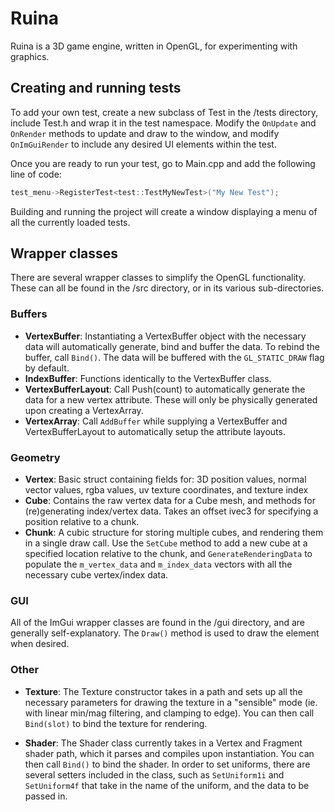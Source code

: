 # Ruina
Ruina is a 3D game engine, written in OpenGL, for experimenting with graphics.

## Creating and running tests

To add your own test, create a new subclass of Test in the /tests directory, include Test.h and wrap it in the test namespace. Modify the `OnUpdate` and `OnRender` methods to update and draw to the window, and modify `OnImGuiRender` to include any desired UI elements within the test.

Once you are ready to run your test, go to Main.cpp and add the following line of code:

```c++
test_menu->RegisterTest<test::TestMyNewTest>("My New Test");
```

Building and running the project will create a window displaying a menu of all the currently loaded tests.

## Wrapper classes

There are several wrapper classes to simplify the OpenGL functionality. These can all be found in the /src directory, or in its various sub-directories.

### Buffers

- **VertexBuffer**: Instantiating a VertexBuffer object with the necessary data will automatically generate, bind and buffer the data. To rebind the buffer, call `Bind()`. The data will be buffered with the `GL_STATIC_DRAW` flag by default.
- **IndexBuffer**: Functions identically to the VertexBuffer class.
- **VertexBufferLayout**: Call Push<T>(count) to automatically generate the data for a new vertex attribute. These will only be physically generated upon creating a VertexArray.
- **VertexArray**: Call `AddBuffer` while supplying a VertexBuffer and VertexBufferLayout to automatically setup the attribute layouts.

### Geometry

- **Vertex**: Basic struct containing fields for: 3D position values, normal vector values, rgba values, uv texture coordinates, and texture index
- **Cube**: Contains the raw vertex data for a Cube mesh, and methods for (re)generating index/vertex data. Takes an offset ivec3 for specifying a position relative to a chunk.
- **Chunk**: A cubic structure for storing multiple cubes, and rendering them in a single draw call. Use the `SetCube` method to add a new cube at a specified location relative to the chunk, and `GenerateRenderingData` to populate the `m_vertex_data` and `m_index_data` vectors with all the necessary cube vertex/index data.

### GUI

All of the ImGui wrapper classes are found in the /gui directory, and are generally self-explanatory. The `Draw()` method is used to draw the element when desired.

### Other

- **Texture**: The Texture constructor takes in a path and sets up all the necessary parameters for drawing the texture in a "sensible" mode (ie. with linear min/mag filtering, and clamping to edge). You can then call `Bind(slot)` to bind the texture for rendering.

- **Shader**: The Shader class currently takes in a Vertex and Fragment shader path, which it parses and compiles upon instantiation. You can then call `Bind()` to bind the shader. In order to set uniforms, there are several setters included in the class, such as `SetUniform1i` and `SetUniform4f` that take in the name of the uniform, and the data to be passed in.
